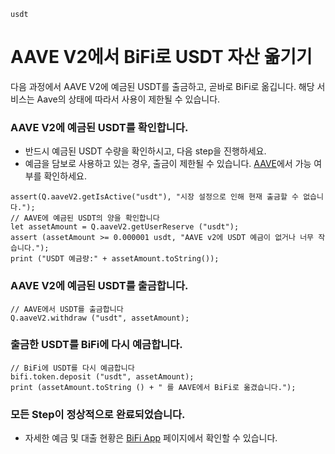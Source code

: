 ```meta-Currency
usdt
```

# AAVE V2에서 BiFi로 USDT 자산 옮기기

다음 과정에서 AAVE V2에 예금된 USDT를 출금하고, 곧바로 BiFi로 옮깁니다. 해당 서비스는 Aave의 상태에 따라서 사용이 제한될 수 있습니다.

### AAVE V2에 예금된 USDT를 확인합니다.

- 반드시 예금된 USDT 수량을 확인하시고, 다음 step을 진행하세요.
- 예금을 담보로 사용하고 있는 경우, 출금이 제한될 수 있습니다. [AAVE](https://app.aave.com/#/dashboard)에서 가능 여부를 확인하세요.

```output-Dynamic
assert(Q.aaveV2.getIsActive("usdt"), "시장 설정으로 인해 현재 출금할 수 없습니다.");
// AAVE에 예금된 USDT의 양을 확인합니다
let assetAmount = Q.aaveV2.getUserReserve ("usdt");
assert (assetAmount >= 0.000001 usdt, "AAVE v2에 USDT 예금이 없거나 너무 작습니다.");
print ("USDT 예금량:" + assetAmount.toString());
```

### AAVE V2에 예금된 USDT를 출금합니다.

```taster
// AAVE에서 USDT를 출금합니다
Q.aaveV2.withdraw ("usdt", assetAmount);
```

### 출금한 USDT를 BiFi에 다시 예금합니다.

```taster
// BiFi에 USDT를 다시 예금합니다
bifi.token.deposit ("usdt", assetAmount);
print (assetAmount.toString () + " 를 AAVE에서 BiFi로 옮겼습니다.");
```

### 모든 Step이 정상적으로 완료되었습니다.

- 자세한 예금 및 대출 현황은 [BiFi App](https://app.bifi.finance/) 페이지에서 확인할 수 있습니다.
